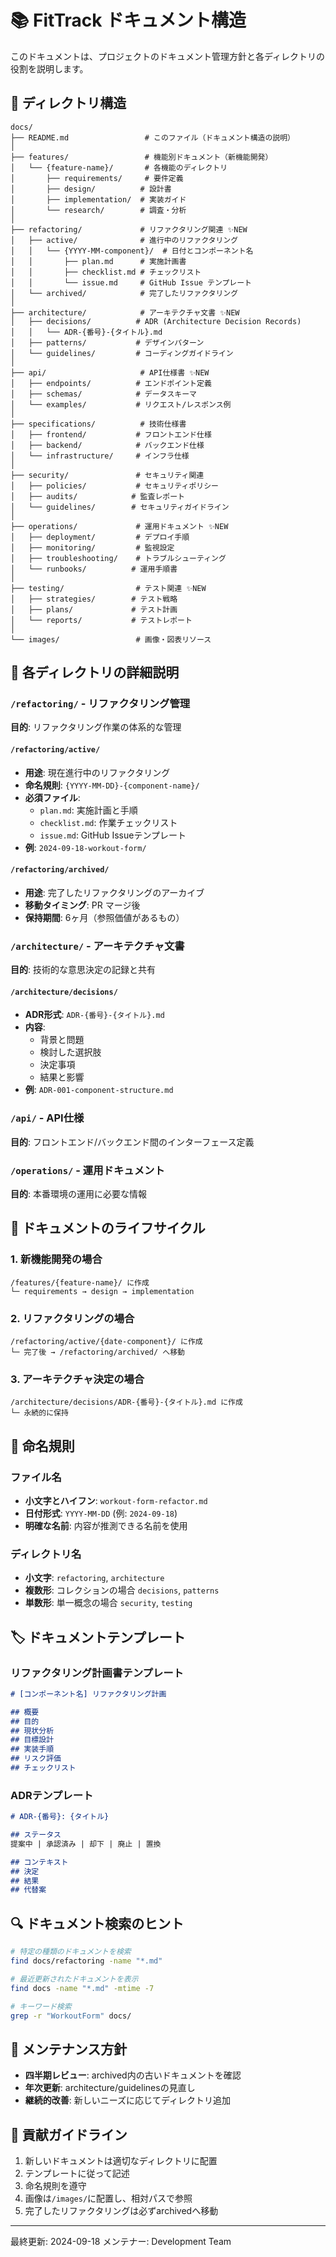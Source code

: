 # 📚 FitTrack ドキュメント構造

このドキュメントは、プロジェクトのドキュメント管理方針と各ディレクトリの役割を説明します。

## 📂 ディレクトリ構造

```
docs/
├── README.md                 # このファイル（ドキュメント構造の説明）
│
├── features/                 # 機能別ドキュメント（新機能開発）
│   └── {feature-name}/       # 各機能のディレクトリ
│       ├── requirements/     # 要件定義
│       ├── design/          # 設計書
│       ├── implementation/  # 実装ガイド
│       └── research/        # 調査・分析
│
├── refactoring/             # リファクタリング関連 ✨NEW
│   ├── active/              # 進行中のリファクタリング
│   │   └── {YYYY-MM-component}/  # 日付とコンポーネント名
│   │       ├── plan.md      # 実施計画書
│   │       ├── checklist.md # チェックリスト
│   │       └── issue.md     # GitHub Issue テンプレート
│   └── archived/            # 完了したリファクタリング
│
├── architecture/            # アーキテクチャ文書 ✨NEW
│   ├── decisions/          # ADR (Architecture Decision Records)
│   │   └── ADR-{番号}-{タイトル}.md
│   ├── patterns/           # デザインパターン
│   └── guidelines/         # コーディングガイドライン
│
├── api/                     # API仕様書 ✨NEW
│   ├── endpoints/          # エンドポイント定義
│   ├── schemas/            # データスキーマ
│   └── examples/           # リクエスト/レスポンス例
│
├── specifications/          # 技術仕様書
│   ├── frontend/           # フロントエンド仕様
│   ├── backend/            # バックエンド仕様
│   └── infrastructure/     # インフラ仕様
│
├── security/               # セキュリティ関連
│   ├── policies/           # セキュリティポリシー
│   ├── audits/            # 監査レポート
│   └── guidelines/        # セキュリティガイドライン
│
├── operations/             # 運用ドキュメント ✨NEW
│   ├── deployment/         # デプロイ手順
│   ├── monitoring/         # 監視設定
│   ├── troubleshooting/    # トラブルシューティング
│   └── runbooks/          # 運用手順書
│
├── testing/                # テスト関連 ✨NEW
│   ├── strategies/        # テスト戦略
│   ├── plans/             # テスト計画
│   └── reports/           # テストレポート
│
└── images/                 # 画像・図表リソース
```

## 📝 各ディレクトリの詳細説明

### `/refactoring/` - リファクタリング管理
**目的**: リファクタリング作業の体系的な管理

#### `/refactoring/active/`
- **用途**: 現在進行中のリファクタリング
- **命名規則**: `{YYYY-MM-DD}-{component-name}/`
- **必須ファイル**:
  - `plan.md`: 実施計画と手順
  - `checklist.md`: 作業チェックリスト
  - `issue.md`: GitHub Issueテンプレート
- **例**: `2024-09-18-workout-form/`

#### `/refactoring/archived/`
- **用途**: 完了したリファクタリングのアーカイブ
- **移動タイミング**: PR マージ後
- **保持期間**: 6ヶ月（参照価値があるもの）

### `/architecture/` - アーキテクチャ文書
**目的**: 技術的な意思決定の記録と共有

#### `/architecture/decisions/`
- **ADR形式**: `ADR-{番号}-{タイトル}.md`
- **内容**:
  - 背景と問題
  - 検討した選択肢
  - 決定事項
  - 結果と影響
- **例**: `ADR-001-component-structure.md`

### `/api/` - API仕様
**目的**: フロントエンド/バックエンド間のインターフェース定義

### `/operations/` - 運用ドキュメント
**目的**: 本番環境の運用に必要な情報

## 🔄 ドキュメントのライフサイクル

### 1. 新機能開発の場合
```
/features/{feature-name}/ に作成
└─ requirements → design → implementation
```

### 2. リファクタリングの場合
```
/refactoring/active/{date-component}/ に作成
└─ 完了後 → /refactoring/archived/ へ移動
```

### 3. アーキテクチャ決定の場合
```
/architecture/decisions/ADR-{番号}-{タイトル}.md に作成
└─ 永続的に保持
```

## 📌 命名規則

### ファイル名
- **小文字とハイフン**: `workout-form-refactor.md`
- **日付形式**: `YYYY-MM-DD` (例: `2024-09-18`)
- **明確な名前**: 内容が推測できる名前を使用

### ディレクトリ名
- **小文字**: `refactoring`, `architecture`
- **複数形**: コレクションの場合 `decisions`, `patterns`
- **単数形**: 単一概念の場合 `security`, `testing`

## 🏷️ ドキュメントテンプレート

### リファクタリング計画書テンプレート
```markdown
# [コンポーネント名] リファクタリング計画

## 概要
## 目的
## 現状分析
## 目標設計
## 実装手順
## リスク評価
## チェックリスト
```

### ADRテンプレート
```markdown
# ADR-{番号}: {タイトル}

## ステータス
提案中 | 承認済み | 却下 | 廃止 | 置換

## コンテキスト
## 決定
## 結果
## 代替案
```

## 🔍 ドキュメント検索のヒント

```bash
# 特定の種類のドキュメントを検索
find docs/refactoring -name "*.md"

# 最近更新されたドキュメントを表示
find docs -name "*.md" -mtime -7

# キーワード検索
grep -r "WorkoutForm" docs/
```

## 📅 メンテナンス方針

- **四半期レビュー**: archived内の古いドキュメントを確認
- **年次更新**: architecture/guidelinesの見直し
- **継続的改善**: 新しいニーズに応じてディレクトリ追加

## 🤝 貢献ガイドライン

1. 新しいドキュメントは適切なディレクトリに配置
2. テンプレートに従って記述
3. 命名規則を遵守
4. 画像は`/images/`に配置し、相対パスで参照
5. 完了したリファクタリングは必ずarchivedへ移動

---
最終更新: 2024-09-18
メンテナー: Development Team